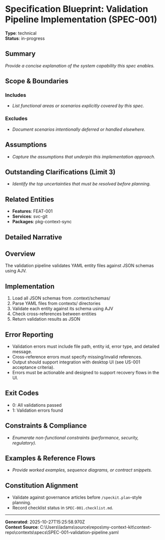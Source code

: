 # Specification Blueprint: Validation Pipeline Implementation (SPEC-001)

**Type**: technical  
**Status**: in-progress

## Summary
_Provide a concise explanation of the system capability this spec enables._

## Scope & Boundaries
### Includes
- _List functional areas or scenarios explicitly covered by this spec._
### Excludes
- _Document scenarios intentionally deferred or handled elsewhere._

## Assumptions
- _Capture the assumptions that underpin this implementation approach._

## Outstanding Clarifications (Limit 3)
- _Identify the top uncertainties that must be resolved before planning._

## Related Entities
- **Features**: FEAT-001
- **Services**: svc-git
- **Packages**: pkg-context-sync

## Detailed Narrative
## Overview
The validation pipeline validates YAML entity files against JSON schemas using AJV.

## Implementation
1. Load all JSON schemas from .context/schemas/
2. Parse YAML files from contexts/ directories
3. Validate each entity against its schema using AJV
4. Check cross-references between entities
5. Return validation results as JSON

## Error Reporting
- Validation errors must include file path, entity id, error type, and detailed message.
- Cross-reference errors must specify missing/invalid references.
- Output should support integration with desktop UI (see US-001 acceptance criteria).
- Errors must be actionable and designed to support recovery flows in the UI.

## Exit Codes
- 0: All validations passed
- 1: Validation errors found


## Constraints & Compliance
- _Enumerate non-functional constraints (performance, security, regulatory)._ 

## Examples & Reference Flows
- _Provide worked examples, sequence diagrams, or contract snippets._

## Constitution Alignment
- Validate against governance articles before `/speckit.plan`-style planning.
- Record checklist status in `SPEC-001.checklist.md`.

---

**Generated**: 2025-10-27T15:25:58.970Z  
**Context Source**: C:\Users\ladams\source\repos\my-context-kit\context-repo\contexts\specs\SPEC-001-validation-pipeline.yaml
